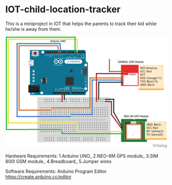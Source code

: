 # IOT-child-location-tracker
This is a miniproject in IOT that helps the parents to track their kid while he/she is away from them.

![Schematic Diagram](SchematicDiagram.png)

Hardware Requirements:
1.Arduino UNO_
2.NEO-6M GPS module_
3.SIM 800l GSM module_
4.Breadboard_
5.Jumper wires

Software Requirements:
Arduino Program Editor
https://create.arduino.cc/editor
